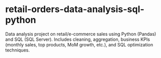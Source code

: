 # retail-orders-data-analysis-sql-python
Data analysis project on retail/e-commerce sales using Python (Pandas) and SQL (SQL Server). Includes cleaning, aggregation, business KPIs (monthly sales, top products, MoM growth, etc.), and SQL optimization techniques.
